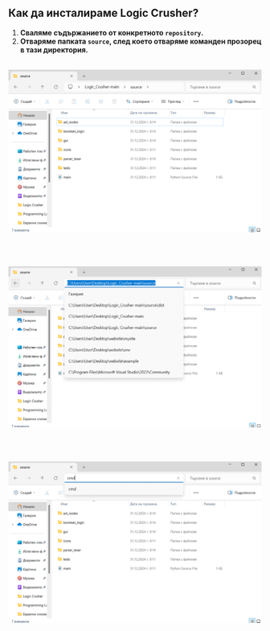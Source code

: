 ## **Как да инсталираме Logic Crusher?**
1. **Сваляме съдържанието от конкретното `repository`.**
2. **Отваряме папката `source`, след което отваряме команден прозорец в тази директория.**
<br><br>
<div style="display: flex; flex-wrap: wrap; gap: 10px;">
    <img src="screenshots/screenshot1.png" alt="Image 1" width="1000"/>
</div>
<br><br>
<br><br>
<div style="display: flex; flex-wrap: wrap; gap: 10px;">
    <img src="screenshots/screenshot2.png" alt="Image 1" width="1000"/>
</div>
<br><br>
<br><br>
<div style="display: flex; flex-wrap: wrap; gap: 10px;">
    <img src="screenshots/screenshot3.png" alt="Image 1" width="1000"/>
</div>
<br><br>
